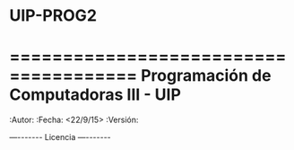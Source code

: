 ﻿# UIP-PROG2
======================================
Programación de Computadoras III - UIP
======================================

:Autor: <Juan Gonzalez>
:Fecha: <22/9/15>
:Versión: <version>

<descripcion>

—-------
Licencia
—-------
<MIT>